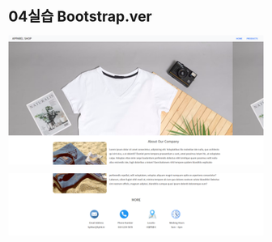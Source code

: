 # 04실습 Bootstrap.ver

![04실습_BS_결과물.png](./assets/04%EC%8B%A4%EC%8A%B5_BS_%EA%B2%B0%EA%B3%BC%EB%AC%BC.png)

![04실습_BS_결과물2.png](./assets/04%EC%8B%A4%EC%8A%B5_BS_%EA%B2%B0%EA%B3%BC%EB%AC%BC2.png)




